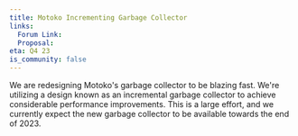 ```yaml
---
title: Motoko Incrementing Garbage Collector
links:
  Forum Link:
  Proposal:
eta: Q4 23
is_community: false
---
```

We are redesigning Motoko's garbage collector to be blazing fast. We're utilizing a design known as an incremental
garbage collector to achieve considerable performance improvements. This is a large effort, and we currently expect
the new garbage collector to be available towards the end of 2023.
